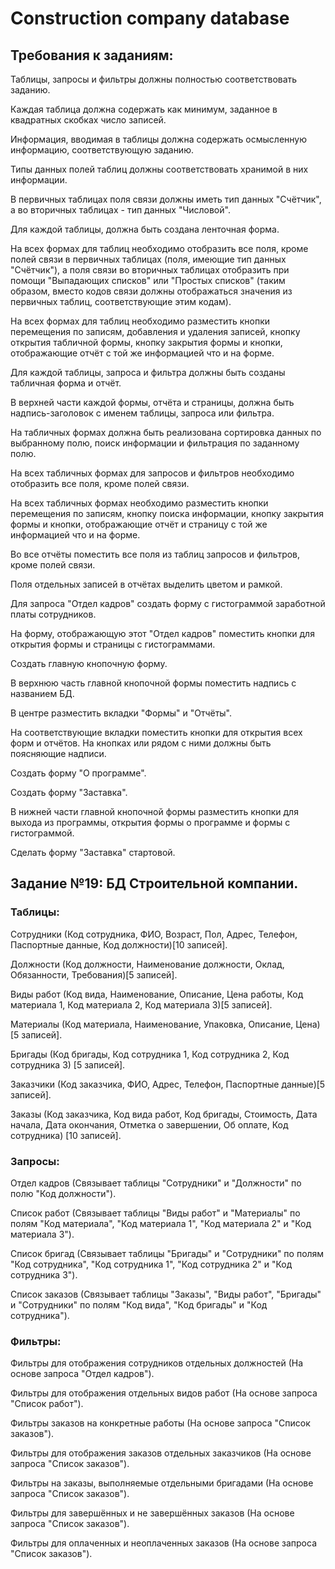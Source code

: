 # Construction company database

## Требования к заданиям:
Таблицы, запросы и фильтры должны полностью соответствовать заданию.

Каждая таблица должна содержать как минимум, заданное в квадратных скобках число записей.

Информация, вводимая в таблицы должна содержать осмысленную информацию, соответствующую заданию.

Типы данных полей таблиц должны соответствовать хранимой в них информации.

В первичных таблицах поля связи должны иметь тип данных "Счётчик", а во вторичных таблицах - тип данных "Числовой".

Для каждой таблицы, должна быть создана ленточная форма.

На всех формах для таблиц необходимо отобразить все поля, кроме полей связи в первичных таблицах (поля, имеющие тип данных "Счётчик"), а поля связи во вторичных таблицах отобразить при помощи "Выпадающих списков" или "Простых списков" (таким образом, вместо кодов связи должны отображаться значения из первичных таблиц, соответствующие этим кодам).

На всех формах для таблиц необходимо разместить кнопки перемещения по записям, добавления и удаления записей, кнопку открытия табличной формы, кнопку закрытия формы и кнопки, отображающие отчёт с той же информацией что и на форме.

Для каждой таблицы, запроса и фильтра должны быть созданы табличная форма и отчёт.

В верхней части каждой формы, отчёта и страницы, должна быть надпись-заголовок с именем таблицы, запроса или фильтра.

На табличных формах должна быть реализована сортировка данных по выбранному полю, поиск информации и фильтрация по заданному полю.

На всех табличных формах для запросов и фильтров необходимо отобразить все поля, кроме полей связи.

На всех табличных формах необходимо разместить кнопки перемещения по записям, кнопку поиска информации, кнопку закрытия формы и кнопки, отображающие отчёт и страницу с той же информацией что и на форме.

Во все отчёты поместить все поля из таблиц запросов и фильтров, кроме полей связи.

Поля отдельных записей в отчётах выделить цветом и рамкой.

Для запроса "Отдел кадров" создать форму с гистограммой заработной платы сотрудников.

На форму, отображающую этот "Отдел кадров" поместить кнопки для открытия формы и страницы с гистограммами.

Создать главную кнопочную форму.

В верхнюю часть главной кнопочной формы поместить надпись с названием БД.

В центре разместить вкладки "Формы" и "Отчёты".

На соответствующие вкладки поместить кнопки для открытия всех форм и отчётов. На кнопках или рядом с ними должны быть поясняющие надписи.

Создать форму "О программе".

Создать форму "Заставка".

В нижней части главной кнопочной формы разместить кнопки для выхода из программы, открытия формы о программе и формы с гистограммой.

Сделать форму "Заставка" стартовой.

## Задание №19: БД Строительной компании.

### Таблицы:
Сотрудники (Код сотрудника, ФИО, Возраст, Пол, Адрес, Телефон, Паспортные данные, Код должности)[10 записей].

Должности (Код должности, Наименование должности, Оклад, Обязанности, Требования)[5 записей].

Виды работ (Код вида, Наименование, Описание, Цена работы, Код материала 1, Код материала 2, Код материала 3)[5 записей].

Материалы (Код материала, Наименование, Упаковка, Описание, Цена) [5 записей].

Бригады (Код бригады, Код сотрудника 1, Код сотрудника 2, Код сотрудника 3) [5 записей].

Заказчики (Код заказчика, ФИО, Адрес, Телефон, Паспортные данные)[5 записей].

Заказы (Код заказчика, Код вида работ, Код бригады, Стоимость, Дата начала, Дата окончания, Отметка о завершении, Об оплате, Код сотрудника) [10 записей].

### Запросы:	
Отдел кадров (Связывает таблицы "Сотрудники" и "Должности" по полю "Код должности").

Список работ (Связывает таблицы "Виды работ" и "Материалы" по полям "Код материала", "Код материала 1", "Код материала 2" и "Код материала 3").

Список бригад (Связывает таблицы "Бригады" и "Сотрудники" по полям "Код сотрудника", "Код сотрудника 1", "Код сотрудника 2" и "Код сотрудника 3").

Список заказов (Связывает таблицы "Заказы", "Виды работ", "Бригады" и "Сотрудники" по полям "Код вида", "Код бригады" и "Код сотрудника").

### Фильтры:	
Фильтры для отображения сотрудников отдельных должностей (На основе запроса "Отдел кадров").

Фильтры для отображения отдельных видов работ (На основе запроса "Список работ").

Фильтры заказов на конкретные работы (На основе запроса "Список заказов").

Фильтры для отображения заказов отдельных заказчиков (На основе запроса "Список заказов").

Фильтры на заказы, выполняемые отдельными бригадами (На основе запроса "Список заказов").

Фильтры для завершённых и не завершённых заказов (На основе запроса "Список заказов").

Фильтры для оплаченных и неоплаченных заказов (На основе запроса "Список заказов").
